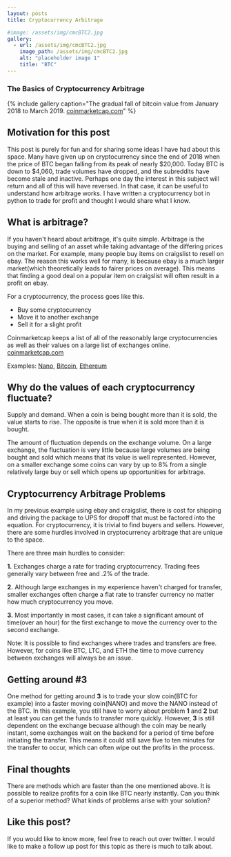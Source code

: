 ```yaml
---
layout: posts
title: Cryptocurrency Arbitrage

#image: /assets/img/cmcBTC2.jpg 
gallery:
  - url: /assets/img/cmcBTC2.jpg 
    image_path: /assets/img/cmcBTC2.jpg 
    alt: "placeholder image 1"
    title: "BTC"
---
```


### The Basics of Cryptocurrency Arbitrage

{% include gallery caption="The gradual fall of bitcoin value from January 2018 to March 2019. [coinmarketcap.com](https://coinmarketcap.com/)" %}


## Motivation for this post

This post is purely for fun and for sharing some ideas I have had about this space. Many have given up on cryptocurrency since the end of 2018 when the price of BTC began falling from its peak of nearly $20,000. Today BTC is down to $4,060, trade volumes have dropped, and the subreddits have become stale and inactive. Perhaps one day the interest in this subject will return and all of this will have reversed. In that case, it can be useful to understand how arbitrage works. I have written a cryptocurrency bot in python to trade for profit and thought I would share what I know. 


## What is arbitrage?

If you haven't heard about arbitrage, it's quite simple. Arbitrage is the buying and selling of an asset while taking advantage of the differing prices on the market. For example, many people buy items on craigslist to resell on ebay. The reason this works well for many, is because ebay is a much larger market(which theoretically leads to fairer prices on average). This means that finding a good deal on a popular item on craigslist will often result in a profit on ebay. 

For a cryptocurrency, the process goes like this. 

* Buy some cryptocurrency
* Move it to another exchange
* Sell it for a slight profit

Coinmarketcap keeps a list of all of the reasonably large cryptocurrencies as well as their values on a large list of exchanges online.  [coinmarketcap.com](https://coinmarketcap.com/) 

Examples: [Nano](https://coinmarketcap.com/currencies/nano/#markets), [Bitcoin](https://coinmarketcap.com/currencies/bitcoin/#markets), [Ethereum](https://coinmarketcap.com/currencies/ethereum/#markets)

## Why do the values of each cryptocurrency fluctuate?

Supply and demand. When a coin is being bought more than it is sold, the value starts to rise. The opposite is true when it is sold more than it is bought. 

The amount of fluctuation depends on the exchange volume. On a large exchange, the fluctuation is very little because large volumes are being bought and sold which means that its value is well represented. However, on a smaller exchange some coins can vary by up to 8% from a single relatively large buy or sell which opens up opportunities for arbitrage.

## Cryptocurrency Arbitrage Problems

In my previous example using ebay and craigslist, there is cost for shipping and driving the package to UPS for dropoff that must be factored into the equation. For cryptocurrency, it is trivial to find buyers and sellers. However, there are some hurdles involved in cryptocurrency arbitrage that are unique to the space.

There are three main hurdles to consider: 

**1.** Exchanges charge a rate for trading cryptocurrency. Trading fees generally vary between free and .2% of the trade. 

**2.** Although large exchanges in my experience haven't charged for transfer, smaller exchanges often charge a flat rate to transfer currency no matter how much cryptocurrency you move. 

**3.** Most importantly in most cases, it can take a significant amount of time(over an hour) for the first exchange to move the currency over to the second exchange. 

Note: It is possible to find exchanges where trades and transfers are free. However, for coins like BTC, LTC, and ETH the time to move currency between exchanges will always be an issue. 

## Getting around #3

One method for getting around **3** is to trade your slow coin(BTC for example) into a faster moving coin(NANO) and move the NANO instead of the BTC. In this example, you still have to worry about problem **1** and **2** but at least you can get the funds to transfer more quickly. However, **3** is still dependent on the exchange becuase although the coin may be nearly instant, some exchanges wait on the backend for a period of time before initiating the transfer. This means it could still save five to ten minutes for the transfer to occur, which can often wipe out the profits in the process. 

## Final thoughts 

There are methods which are faster than the one mentioned above. It is possible to realize profits for a coin like BTC nearly instantly. Can you think of a superior method? What kinds of problems arise with your solution?

## Like this post?

If you would like to know more, feel free to reach out over twitter. I would like to make a follow up post for this topic as there is much to talk about. 


[mm]: https://guides.github.com/features/mastering-markdown/
[ksyn]: https://kramdown.gettalong.org/syntax.html
[ksyntab]:https://kramdown.gettalong.org/syntax.html#tables
[ksynmath]: https://kramdown.gettalong.org/syntax.html#math-blocks
[katex]: https://khan.github.io/KaTeX/
[rtable]: https://dbushell.com/2016/03/04/css-only-responsive-tables/
